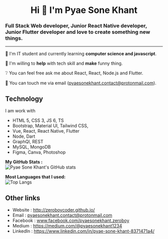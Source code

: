 <h1 align="center">Hi 👻  I'm Pyae Sone Khant </h1>
<h3>Full Stack Web developer, Junior React Native developer, Junior Flutter developer and love to create something new things.</h3>
<hr />

🌿 I'm IT student and currently learning **computer science and javascript**.

🤝 I'm willing to **help** with tech skill and **make** funny thing.

❔ You can feel free ask me about React, React, Node.js and Flutter.

📧 You can touch me via email (pyaesonekhant.contact@protonmail.com).


<h2>Technology</h2>
I am work with

 - HTML 5, CSS 3, JS 6, TS
 - Bootstrap, Material UI, Tailwind CSS, 
 - Vue, React, React Native, Flutter
 - Node, Dart
 - GraphQl, REST
 - MySQL, MongoDB
 - Figma, Canva, Photoshop

**My GitHub Stats :**
<br />
![Pyae Sone Khant's GitHub stats](https://github-readme-stats.vercel.app/api?username=zeroboycoder&show_icons=true&theme=tokyonight)

**Most Languages that I used:**
<br />
![Top Langs](https://github-readme-stats.vercel.app/api/top-langs/?username=zeroboycoder&layout=compact&theme=tokyonight)

<h2>Other links</h2>

 - Website : http://zeroboycoder.github.io/
 - Email : pyaesonekhant.contact@protonmail.com
 - Facebook : www.facebook.com/pyaesonekhant.zeroboy
 - Medium : https://medium.com/@pyaesonekhant1234
 - LinkedIn : https://www.linkedin.com/in/pyae-sone-khant-8371471a4/
